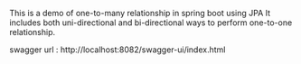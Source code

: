 This is a demo of one-to-many relationship in spring boot using JPA
It includes both uni-directional and bi-directional ways to perform one-to-one relationship.

swagger url : http://localhost:8082/swagger-ui/index.html
